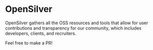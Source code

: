 # OpenSilver

OpenSilver gathers all the OSS resources and tools that allow for user contributions and transparency for our community, which includes developers, clients, and recruiters.

Feel free to make a PR!
